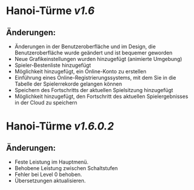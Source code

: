 # **Hanoi-Türme** *v1.6*

## Änderungen:
- Änderungen in der Benutzeroberfläche und im Design, die Benutzeroberfläche wurde geändert und ist bequemer geworden
- Neue Grafikeinstellungen wurden hinzugefügt (animierte Umgebung)
- Spieler-Bestenliste hinzugefügt
- Möglichkeit hinzugefügt, ein Online-Konto zu erstellen
- Einführung eines Online-Registrierungssystems, mit dem Sie in die Tabelle der Spielerrekorde gelangen können
- Speichern des Fortschritts der aktuellen Spielsitzung hinzugefügt
- Möglichkeit hinzugefügt, den Fortschritt des aktuellen Spielergebnisses in der Cloud zu speichern

# **Hanoi-Türme** *v1.6.0.2*

## Änderungen:
- Feste Leistung im Hauptmenü.
- Behobene Leistung zwischen Schaltstufen
- Fehler bei Level 0 behoben.
- Übersetzungen aktualisieren. 